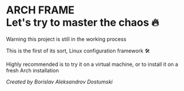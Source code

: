 # ARCH FRAME <br/> Let's try to master the chaos 🔥

<p>Warning this project is still in the working process</p>
<p>This is the first of its sort, Linux configuration framework 🛠</p>
<p>Highly recommended is to try it on a virtual machine, or to install it on a fresh Arch installation</p>

<p><i>Created by Borislav Aleksandrov Dostumski</i></p>
